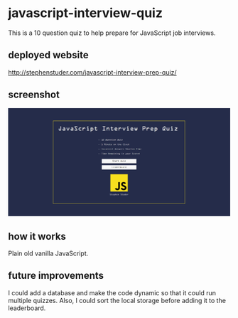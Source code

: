 # javascript-interview-quiz
This is a 10 question quiz to help prepare for JavaScript job interviews.

## deployed website
http://stephenstuder.com/javascript-interview-prep-quiz/

## screenshot
<img src="./images/quiz-home-screenshot.PNG" alt="screenshot of webpage" width="500"/>

## how it works
Plain old vanilla JavaScript. 

## future improvements
I could add a database and make the code dynamic so that it could run multiple quizzes. Also, I could sort the local storage before adding it to the leaderboard. 